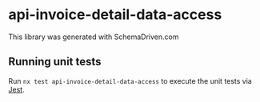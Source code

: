 
# api-invoice-detail-data-access

This library was generated with SchemaDriven.com

## Running unit tests

Run `nx test api-invoice-detail-data-access` to execute the unit tests via [Jest](https://jestjs.io).

